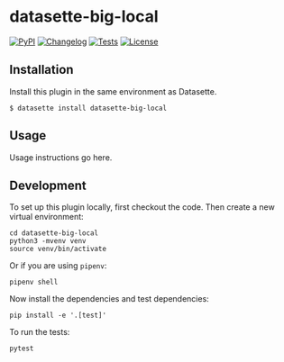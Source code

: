 # datasette-big-local

[![PyPI](https://img.shields.io/pypi/v/datasette-big-local.svg)](https://pypi.org/project/datasette-big-local/)
[![Changelog](https://img.shields.io/github/v/release/simonw/datasette-big-local?include_prereleases&label=changelog)](https://github.com/simonw/datasette-big-local/releases)
[![Tests](https://github.com/simonw/datasette-big-local/workflows/Test/badge.svg)](https://github.com/simonw/datasette-big-local/actions?query=workflow%3ATest)
[![License](https://img.shields.io/badge/license-Apache%202.0-blue.svg)](https://github.com/simonw/datasette-big-local/blob/main/LICENSE)



## Installation

Install this plugin in the same environment as Datasette.

    $ datasette install datasette-big-local

## Usage

Usage instructions go here.

## Development

To set up this plugin locally, first checkout the code. Then create a new virtual environment:

    cd datasette-big-local
    python3 -mvenv venv
    source venv/bin/activate

Or if you are using `pipenv`:

    pipenv shell

Now install the dependencies and test dependencies:

    pip install -e '.[test]'

To run the tests:

    pytest
